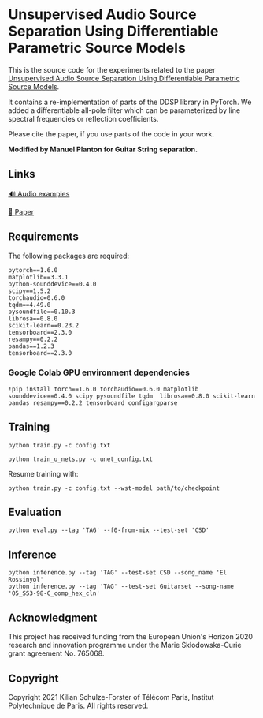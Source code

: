 # Unsupervised Audio Source Separation Using Differentiable Parametric Source Models

This is the source code for the experiments related to the paper [Unsupervised Audio Source Separation Using Differentiable Parametric Source Models](https://arxiv.org/abs/2201.09592).  

It contains a re-implementation of parts of the DDSP library in PyTorch. We added a differentiable all-pole filter which can be parameterized by line spectral frequencies or reflection coefficients. 

Please cite the paper, if you use parts of the code in your work.

**Modified by Manuel Planton for Guitar String separation.**


## Links
[:loud_sound: Audio examples](https://schufo.github.io/umss/)

[:page_facing_up: Paper](https://arxiv.org/abs/2201.09592)


## Requirements

The following packages are required:

    pytorch==1.6.0
    matplotlib==3.3.1
    python-sounddevice==0.4.0
    scipy==1.5.2
    torchaudio=0.6.0
    tqdm==4.49.0
    pysoundfile==0.10.3
    librosa==0.8.0
    scikit-learn==0.23.2
    tensorboard==2.3.0
    resampy==0.2.2
    pandas==1.2.3
    tensorboard==2.3.0


### Google Colab GPU environment dependencies

`!pip install torch==1.6.0 torchaudio==0.6.0 matplotlib sounddevice==0.4.0 scipy pysoundfile tqdm 
librosa==0.8.0 scikit-learn pandas resampy==0.2.2 tensorboard configargparse`


## Training

    python train.py -c config.txt
    
    python train_u_nets.py -c unet_config.txt

Resume training with:

    python train.py -c config.txt --wst-model path/to/checkpoint

## Evaluation

    python eval.py --tag 'TAG' --f0-from-mix --test-set 'CSD'

## Inference

    python inference.py --tag 'TAG' --test-set CSD --song_name 'El Rossinyol'
    python inference.py --tag 'TAG' --test-set Guitarset --song-name '05_SS3-98-C_comp_hex_cln'

## Acknowledgment

This project has received funding from the European Union's Horizon 2020 research and innovation programme under the Marie Skłodowska-Curie grant agreement No. 765068.

## Copyright

Copyright 2021 Kilian Schulze-Forster of Télécom Paris, Institut Polytechnique de Paris.
All rights reserved.

